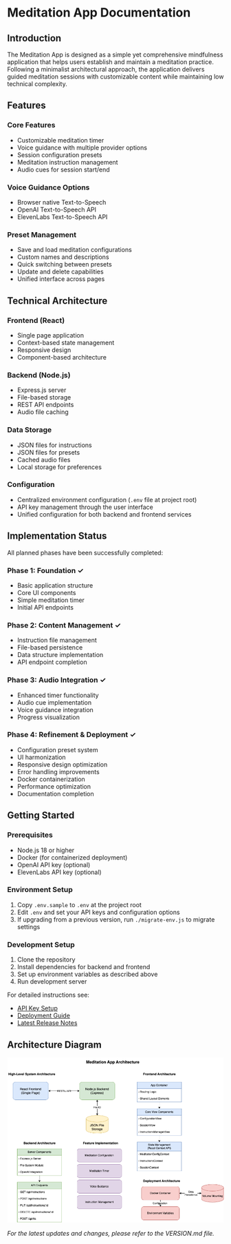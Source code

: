# Meditation App Documentation

## Introduction

The Meditation App is designed as a simple yet comprehensive mindfulness application that helps users establish and maintain a meditation practice. Following a minimalist architectural approach, the application delivers guided meditation sessions with customizable content while maintaining low technical complexity.

## Features

### Core Features
- Customizable meditation timer
- Voice guidance with multiple provider options
- Session configuration presets
- Meditation instruction management
- Audio cues for session start/end

### Voice Guidance Options
- Browser native Text-to-Speech
- OpenAI Text-to-Speech API
- ElevenLabs Text-to-Speech API

### Preset Management
- Save and load meditation configurations
- Custom names and descriptions
- Quick switching between presets
- Update and delete capabilities
- Unified interface across pages

## Technical Architecture

### Frontend (React)
- Single page application
- Context-based state management
- Responsive design
- Component-based architecture

### Backend (Node.js)
- Express.js server
- File-based storage
- REST API endpoints
- Audio file caching

### Data Storage
- JSON files for instructions
- JSON files for presets
- Cached audio files
- Local storage for preferences

### Configuration
- Centralized environment configuration (`.env` file at project root)
- API key management through the user interface
- Unified configuration for both backend and frontend services

## Implementation Status

All planned phases have been successfully completed:

### Phase 1: Foundation ✓
- Basic application structure
- Core UI components
- Simple meditation timer
- Initial API endpoints

### Phase 2: Content Management ✓
- Instruction file management
- File-based persistence
- Data structure implementation
- API endpoint completion

### Phase 3: Audio Integration ✓
- Enhanced timer functionality
- Audio cue implementation
- Voice guidance integration
- Progress visualization

### Phase 4: Refinement & Deployment ✓
- Configuration preset system
- UI harmonization
- Responsive design optimization
- Error handling improvements
- Docker containerization
- Performance optimization
- Documentation completion

## Getting Started

### Prerequisites
- Node.js 18 or higher
- Docker (for containerized deployment)
- OpenAI API key (optional)
- ElevenLabs API key (optional)

### Environment Setup
1. Copy `.env.sample` to `.env` at the project root
2. Edit `.env` and set your API keys and configuration options
3. If upgrading from a previous version, run `./migrate-env.js` to migrate settings

### Development Setup
1. Clone the repository
2. Install dependencies for backend and frontend
3. Set up environment variables as described above
4. Run development server

For detailed instructions see:
- [API Key Setup](./backend/API_KEY_INSTRUCTIONS.md)
- [Deployment Guide](./Deployment.md)
- [Latest Release Notes](./RELEASE-1.4.0.md)

## Architecture Diagram

![Meditation App Architecture](./assets/meditation-app-architecture.png)

*For the latest updates and changes, please refer to the VERSION.md file.*